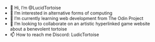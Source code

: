 - 👋 Hi, I’m @LucidTortoise
- 👀 I’m interested in alternative forms of computing
- 🌱 I’m currently learning web development from The Odin Project
- 💞️ I’m looking to collaborate on an artistic hyperlinked game website about a benevolent tortoise
- 📫 How to reach me Discord: LudicTortoise

<!---
LucidTortoise/LucidTortoise is a ✨ special ✨ repository because its `README.md` (this file) appears on your GitHub profile.
You can click the Preview link to take a look at your changes.
--->
